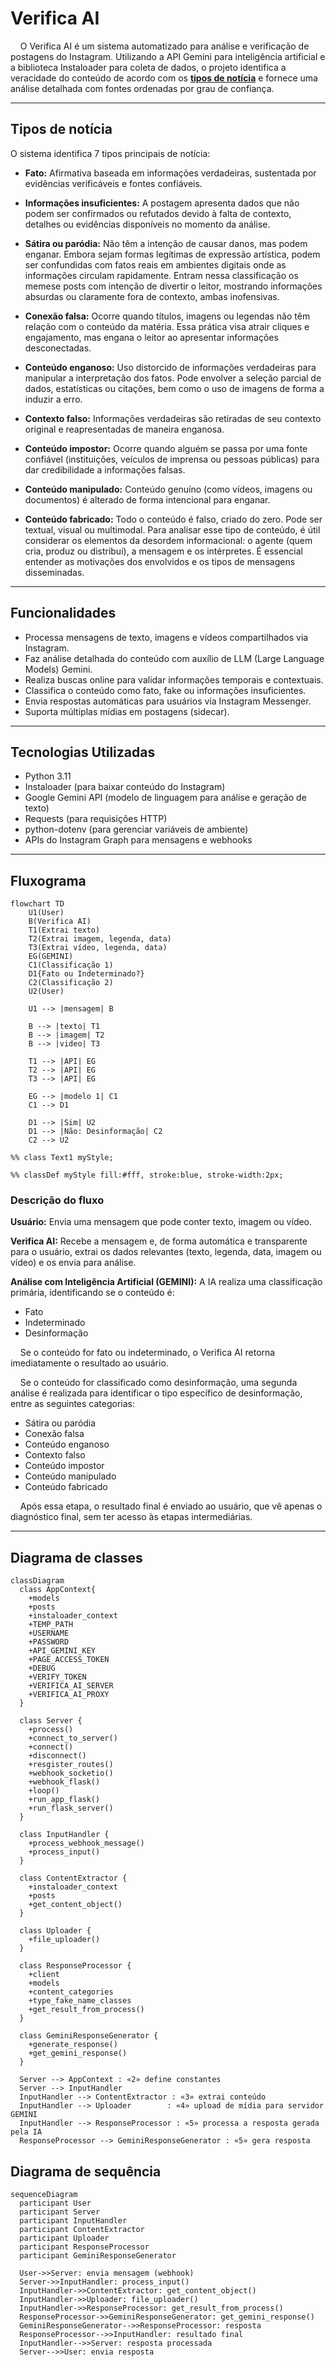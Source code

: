 # Verifica AI

&nbsp;&nbsp;&nbsp;&nbsp;O Verifica AI é um sistema automatizado para análise e verificação de postagens do Instagram. Utilizando a API Gemini para inteligência artificial e a biblioteca Instaloader para coleta de dados, o projeto identifica a veracidade do conteúdo de acordo com os [**tipos de notícia**](#tipos-de-notícia) e fornece uma análise detalhada com fontes ordenadas por grau de confiança.

---

## Tipos de notícia

O sistema identifica 7 tipos principais de notícia:

- **Fato:** Afirmativa baseada em informações verdadeiras, sustentada por evidências verificáveis e fontes confiáveis.

- **Informações insuficientes:** A postagem apresenta dados que não podem ser confirmados ou refutados devido à falta de contexto, detalhes ou evidências disponíveis no momento da análise.

- **Sátira ou paródia:** Não têm a intenção de causar danos, mas podem enganar. Embora sejam formas legítimas de expressão artística, podem ser confundidas com fatos reais em ambientes digitais onde as informações circulam rapidamente. Entram nessa classificação os memese posts com intenção de divertir o leitor, mostrando informações absurdas ou claramente fora de contexto, ambas inofensivas.

- **Conexão falsa:** Ocorre quando títulos, imagens ou legendas não têm relação com o conteúdo da matéria. Essa prática visa atrair cliques e engajamento, mas engana o leitor ao apresentar informações desconectadas.

- **Conteúdo enganoso:** Uso distorcido de informações verdadeiras para manipular a interpretação dos fatos. Pode envolver a seleção parcial de dados, estatísticas ou citações, bem como o uso de imagens de forma a induzir a erro.

- **Contexto falso:** Informações verdadeiras são retiradas de seu contexto original e reapresentadas de maneira enganosa.

- **Conteúdo impostor:** Ocorre quando alguém se passa por uma fonte confiável (instituições, veículos de imprensa ou pessoas públicas) para dar credibilidade a informações falsas.

- **Conteúdo manipulado:** Conteúdo genuíno (como vídeos, imagens ou documentos) é alterado de forma intencional para enganar.

- **Conteúdo fabricado:** Todo o conteúdo é falso, criado do zero. Pode ser textual, visual ou multimodal. Para analisar esse tipo de conteúdo, é útil considerar os elementos da desordem informacional: o agente (quem cria, produz ou distribui), a mensagem e os intérpretes. É essencial entender as motivações dos envolvidos e os tipos de mensagens disseminadas.


---

## Funcionalidades

- Processa mensagens de texto, imagens e vídeos compartilhados via Instagram.
- Faz análise detalhada do conteúdo com auxílio de LLM (Large Language Models) Gemini.
- Realiza buscas online para validar informações temporais e contextuais.
- Classifica o conteúdo como fato, fake ou informações insuficientes.
- Envia respostas automáticas para usuários via Instagram Messenger.
- Suporta múltiplas mídias em postagens (sidecar).

---

## Tecnologias Utilizadas

- Python 3.11
- Instaloader (para baixar conteúdo do Instagram)
- Google Gemini API (modelo de linguagem para análise e geração de texto)
- Requests (para requisições HTTP)
- python-dotenv (para gerenciar variáveis de ambiente)
- APIs do Instagram Graph para mensagens e webhooks

---
## Fluxograma
```mermaid
flowchart TD
    U1(User)
    B(Verifica AI)
    T1(Extrai texto)
    T2(Extrai imagem, legenda, data)
    T3(Extrai vídeo, legenda, data)
    EG(GEMINI)
    C1(Classificação 1)
    D1{Fato ou Indeterminado?}
    C2(Classificação 2)
    U2(User)

    U1 --> |mensagem| B

    B --> |texto| T1
    B --> |imagem| T2
    B --> |video| T3

    T1 --> |API| EG
    T2 --> |API| EG
    T3 --> |API| EG

    EG --> |modelo 1| C1
    C1 --> D1

    D1 --> |Sim| U2
    D1 --> |Não: Desinformação| C2
    C2 --> U2

%% class Text1 myStyle;

%% classDef myStyle fill:#fff, stroke:blue, stroke-width:2px;
```

### Descrição do fluxo

**Usuário:** Envia uma mensagem que pode conter texto, imagem ou vídeo.

**Verifica AI:** Recebe a mensagem e, de forma automática e transparente para o usuário, extrai os dados relevantes (texto, legenda, data, imagem ou vídeo) e os envia para análise.

**Análise com Inteligência Artificial (GEMINI):**
A IA realiza uma classificação primária, identificando se o conteúdo é:
- Fato
- Indeterminado
- Desinformação

&nbsp;&nbsp;&nbsp;&nbsp;Se o conteúdo for fato ou indeterminado, o Verifica AI retorna imediatamente o resultado ao usuário.

&nbsp;&nbsp;&nbsp;&nbsp;Se o conteúdo for classificado como desinformação, uma segunda análise é realizada para identificar o tipo específico de desinformação, entre as seguintes categorias:

- Sátira ou paródia
- Conexão falsa
- Conteúdo enganoso
- Contexto falso
- Conteúdo impostor
- Conteúdo manipulado
- Conteúdo fabricado

&nbsp;&nbsp;&nbsp;&nbsp;Após essa etapa, o resultado final é enviado ao usuário, que vê apenas o diagnóstico final, sem ter acesso às etapas intermediárias.

---
## Diagrama de classes
```mermaid
classDiagram
  class AppContext{
    +models
    +posts
    +instaloader_context
    +TEMP_PATH
    +USERNAME
    +PASSWORD
    +API_GEMINI_KEY
    +PAGE_ACCESS_TOKEN
    +DEBUG
    +VERIFY_TOKEN
    +VERIFICA_AI_SERVER
    +VERIFICA_AI_PROXY
  }

  class Server {
    +process()
    +connect_to_server()
    +connect()
    +disconnect()
    +resgister_routes()
    +webhook_socketio()
    +webhook_flask()
    +loop()
    +run_app_flask()
    +run_flask_server()
  }

  class InputHandler {
    +process_webhook_message()
    +process_input()
  }

  class ContentExtractor {
    +instaloader_context
    +posts
    +get_content_object()
  }

  class Uploader {
    +file_uploader()
  }

  class ResponseProcessor {
    +client
    +models
    +content_categories
    +type_fake_name_classes
    +get_result_from_process()
  }

  class GeminiResponseGenerator {
    +generate_response()
    +get_gemini_response()
  }

  Server --> AppContext : «2» define constantes
  Server --> InputHandler
  InputHandler --> ContentExtractor : «3» extrai conteúdo
  InputHandler --> Uploader        : «4» upload de mídia para servidor GEMINI
  InputHandler --> ResponseProcessor : «5» processa a resposta gerada pela IA
  ResponseProcessor --> GeminiResponseGenerator : «5» gera resposta
```

## Diagrama de sequência

```mermaid
sequenceDiagram
  participant User
  participant Server
  participant InputHandler
  participant ContentExtractor
  participant Uploader
  participant ResponseProcessor
  participant GeminiResponseGenerator

  User->>Server: envia mensagem (webhook)
  Server->>InputHandler: process_input()
  InputHandler->>ContentExtractor: get_content_object()
  InputHandler->>Uploader: file_uploader()
  InputHandler->>ResponseProcessor: get_result_from_process()
  ResponseProcessor->>GeminiResponseGenerator: get_gemini_response()
  GeminiResponseGenerator-->>ResponseProcessor: resposta
  ResponseProcessor-->>InputHandler: resultado final
  InputHandler-->>Server: resposta processada
  Server-->>User: envia resposta
```
